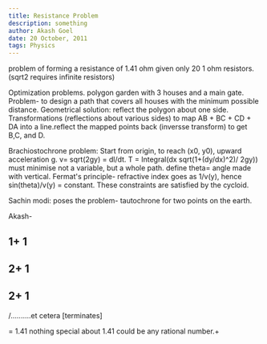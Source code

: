 ```yaml
---
title: Resistance Problem
description: something
author: Akash Goel
date: 20 October, 2011
tags: Physics
---
```


problem of forming a resistance of 1.41 ohm given only 20 1 ohm resistors. (sqrt2 requires infinite resistors)

Optimization problems.
polygon garden with 3 houses and a main gate. Problem- to design a path that covers all houses with the minimum possible distance.
Geometrical solution: reflect the polygon about one side.
Transformations (reflections about various sides) to map AB + BC + CD + DA into a line.reflect the mapped points back (inversse transform) to get B,C, and D.

Brachiostochrone problem:
Start from origin, to reach (x0, y0), upward acceleration g.
v= sqrt(2gy) = dl/dt.
T = Integral(dx sqrt(1+(dy/dx)^2)/ 2gy))
must minimise not a variable, but a whole path.
define theta= angle made with vertical. Fermat's principle- refractive index goes as 1/v(y), hence sin(theta)/v(y) = constant.
These constraints are satisfied by the cycloid.

Sachin modi:
poses the problem- tautochrone for two points on the earth. 	

Akash-


1+  1
----
2+ 1
-------
2+ 1 
-----
/..........et cetera [terminates]

= 1.41 nothing special about 1.41 could be any rational number.+

